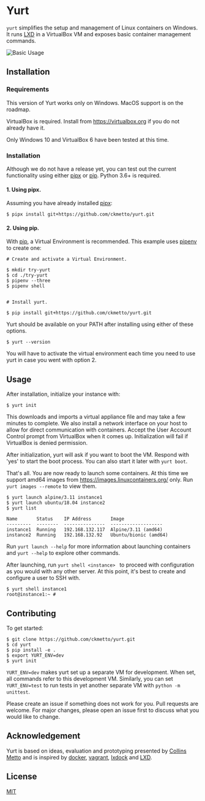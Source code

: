 # Yurt

`yurt` simplifies the setup and management of Linux containers on Windows. It runs [LXD](https://linuxcontainers.org/lxd/introduction/) in a VirtualBox VM and exposes basic container management commands.

![Basic Usage](./docs/images/usage.gif)

## Installation
### Requirements
This version of Yurt works only on Windows. MacOS support is on the roadmap.

VirtualBox is required. Install from https://virtualbox.org if you do not already have it.

Only Windows 10 and VirtualBox 6 have been tested at this time.

### Installation

Although we do not have a release yet, you can test out the current functionality using either [pipx](https://pipxproject.github.io/pipx/installation/) or [pip](https://pip.pypa.io/en/stable/). Python 3.6+ is required.

#### 1. Using pipx.

Assuming you have already installed [pipx](https://pipxproject.github.io/pipx/installation/):
```
$ pipx install git+https://github.com/ckmetto/yurt.git
```

#### 2. Using pip.
With [pip](https://pip.pypa.io/en/stable/), a Virtual Environment is recommended. This example uses [pipenv](https://pypi.org/project/pipenv/) to create one:


```
# Create and activate a Virtual Environment.

$ mkdir try-yurt
$ cd ./try-yurt
$ pipenv --three
$ pipenv shell


# Install yurt.

$ pip install git+https://github.com/ckmetto/yurt.git
```

Yurt should be available on your PATH after installing using either of these options.
```
$ yurt --version
```
You will have to activate the virtual environment each time you need to use yurt in case you went with option 2.



## Usage
After installation, initialize your instance with:

```
$ yurt init
```
This downloads and imports a virtual appliance file and may take a few minutes to complete.
We also install a network interface on your host to allow for direct communication with containers. Accept the User Account Control prompt from VirtualBox when it comes up. Initialization will fail if VirtualBox is denied permission.


After initialization, yurt will ask if you want to boot the VM. Respond with 'yes' to start the boot process.
You can also start it later with `yurt boot`.


That's all. You are now ready to launch some containers. At this time we support amd64 images from https://images.linuxcontainers.org/ only. Run `yurt images --remote` to view them.

```
$ yurt launch alpine/3.11 instance1
$ yurt launch ubuntu/18.04 instance2
$ yurt list

Name       Status    IP Address       Image
---------  --------  ---------------  -------------------
instance1  Running   192.168.132.117  Alpine/3.11 (amd64)
instance2  Running   192.168.132.92   Ubuntu/bionic (amd64)

```

Run `yurt launch --help` for more information about launching containers and `yurt --help` to explore other commands.

After launching, run `yurt shell <instance> ` to proceed with configuration as you would with any other server.
At this point, it's best to create and configure a user to SSH with.

```
$ yurt shell instance1
root@instance1:~ #
```


## Contributing

To get started:
```
$ git clone https://github.com/ckmetto/yurt.git
$ cd yurt
$ pip install -e .
$ export YURT_ENV=dev
$ yurt init
```

`YURT_ENV=dev` makes yurt set up a separate VM for development. When set, all commands refer to this development VM.
Similarly, you can set `YURT_ENV=test` to run tests in yet another separate VM with `python -m unittest`.

Please create an issue if something does not work for you. Pull requests are welcome. For major changes, please open an issue first to discuss what you would like to change.

## Acknowledgement
Yurt is based on ideas, evaluation and prototyping presented by [Collins Metto](http://arks.princeton.edu/ark:/88435/dsp01v692t925s) and is inspired by [docker](https://www.docker.com/), [vagrant](https://www.vagrantup.com/), [lxdock](https://github.com/lxdock/lxdock) and [LXD](https://linuxcontainers.org/lxd/introduction/).

## License
[MIT](https://choosealicense.com/licenses/mit/)
